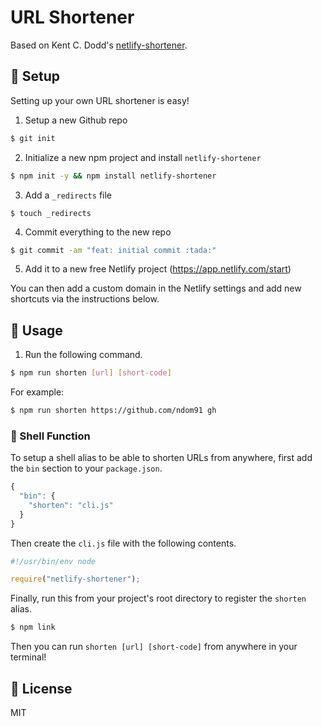 # URL Shortener

Based on Kent C. Dodd's [netlify-shortener](https://github.com/kentcdodds/netlify-shortener).

## 👷 Setup

Setting up your own URL shortener is easy!

1. Setup a new Github repo

```bash
$ git init
```

2. Initialize a new npm project and install `netlify-shortener`

```bash
$ npm init -y && npm install netlify-shortener
```

3. Add a `_redirects` file

```
$ touch _redirects
```

4. Commit everything to the new repo

```bash
$ git commit -am "feat: initial commit :tada:"
```

5. Add it to a new free Netlify project (https://app.netlify.com/start)

You can then add a custom domain in the Netlify settings and add new shortcuts via the instructions below.

## 🚀 Usage

1. Run the following command.

```bash
$ npm run shorten [url] [short-code]
```

For example:

```bash
$ npm run shorten https://github.com/ndom91 gh
```

### 🐚 Shell Function

To setup a shell alias to be able to shorten URLs from anywhere, first add the `bin` section to your `package.json`.

```js
{
  "bin": {
    "shorten": "cli.js"
  }
}
```

Then create the `cli.js` file with the following contents.

```js
#!/usr/bin/env node

require("netlify-shortener");
```

Finally, run this from your project's root directory to register the `shorten` alias.

```bash
$ npm link
```

Then you can run `shorten [url] [short-code]` from anywhere in your terminal!

## 📝 License

MIT
